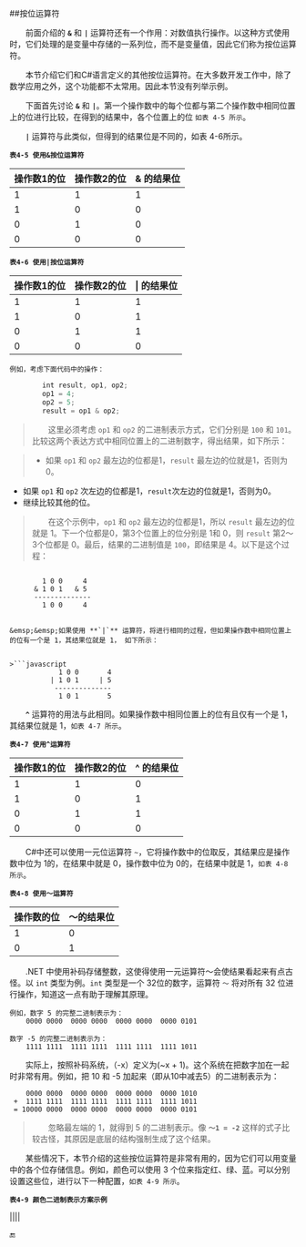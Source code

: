 ##按位运算符

&emsp;&emsp;前面介绍的 **`&`** 和 **`|`** 运算符还有一个作用：对数值执行操作。以这种方式使用时，它们处理的是变量中存储的一系列位，而不是变量值，因此它们称为按位运算符。

&emsp;&emsp;本节介绍它们和C#语言定义的其他按位运算符。在大多数开发工作中，除了数学应用之外，这个功能都不太常用。因此本节没有列举示例。

&emsp;&emsp;下面首先讨论 **`&`** 和 **`|`**。第一个操作数中的每个位都与第二个操作数中相同位置上的位进行比较，在得到的结果中，各个位置上的位 `如表 4-5 所示`。

&emsp;&emsp;**`|`** 运算符与此类似，但得到的结果位是不同的，如表 4-6所示。

**`表4-5 使用&按位运算符`**

| 操作数1的位 | 操作数2的位 | & 的结果位 |
|-|-|-|
| 1 | 1 | 1 |
| 1 | 0 | 0 |
| 0 | 1 | 0 |
| 0 | 0 | 0 |

**`表4-6 使用|按位运算符`**

| 操作数1的位 | 操作数2的位 | \| 的结果位 |
|-|-|-|
| 1 | 1 | 1 |
| 1 | 0 | 1 |
| 0 | 1 | 1 |
| 0 | 0 | 0 |

    例如，考虑下面代码中的操作：

```javascript
        int result, op1, op2;
        op1 = 4;
        op2 = 5;
        result = op1 & op2;
```

>&emsp;&emsp;这里必须考虑 `op1` 和 `op2` 的二进制表示方式，它们分别是 `100` 和 `101`。比较这两个表达方式中相同位置上的二进制数字，得出结果，如下所示：

>* 如果 `op1` 和 `op2` 最左边的位都是1，`result` 最左边的位就是1，否则为0。
* 如果 `op1` 和 `op2` 次左边的位都是1，`result`次左边的位就是1，否则为0。
* 继续比较其他的位。

>&emsp;&emsp;在这个示例中，`op1` 和 `op2` 最左边的位都是1，所以 `result` 最左边的位就是 1。下一个位都是0，第3个位置上的位分别是 1和 0，则 `result` 第2～3个位都是 0。最后，结果的二进制值是 `100`，即结果是 4。以下是这个过程：

>```javascript
            1 0 0     4
          & 1 0 1   & 5
          --------------
            1 0 0     4
```

&emsp;&emsp;如果使用 **`|`** 运算符，将进行相同的过程，但如果操作数中相同位置上的位有一个是 1，其结果位就是 1， 如下所示：


>```javascript
            1 0 0       4
          | 1 0 1     | 5
           --------------
            1 0 1       5
```

&emsp;&emsp;**`^`** 运算符的用法与此相同。如果操作数中相同位置上的位有且仅有一个是 1，其结果位就是 1，`如表 4-7 所示`。

**`表4-7 使用^运算符`**

| 操作数1的位 | 操作数2的位 | ^ 的结果位 |
|-|-|-|
| 1 | 1 | 0 |
| 1 | 0 | 1 |
| 0 | 1 | 1 |
| 0 | 0 | 0 |


&emsp;&emsp;C#中还可以使用一元位运算符 `~`，它将操作数中的位取反，其结果应是操作数中位为 1的，在结果中就是 0，操作数中位为 0的，在结果中就是 1，`如表 4-8 所示`。


**`表4-8 使用～运算符`**

| 操作数的位 | ～的结果位 |
|-|-|
| 1 | 0 |
| 0 | 1 |


&emsp;&emsp;.NET 中使用补码存储整数，这使得使用一元运算符～会使结果看起来有点古怪。以 `int` 类型为例。`int` 类型是一个 32位的数字，运算符 `～` 将对所有 32 位进行操作，知道这一点有助于理解其原理。

    例如，数字 5 的完整二进制表示为：
        0000 0000  0000 0000  0000 0000  0000 0101

    数字 -5 的完整二进制表示为：
        1111 1111  1111 1111  1111 1111  1111 1011

&emsp;&emsp;实际上，按照补码系统，（-x）定义为(~x + 1)。这个系统在把数字加在一起时非常有用。例如，把 10 和 -5 加起来（即从10中减去5）的二进制表示为：

        0000 0000  0000 0000  0000 0000  0000 1010
     +  1111 1111  1111 1111  1111 1111  1111 1011
     = 10000 0000  0000 0000  0000 0000  0000 0101

>&emsp;&emsp;忽略最左端的 1，就得到 5 的二进制表示。像 **`～1 = -2`** 这样的式子比较古怪，其原因是底层的结构强制生成了这个结果。 


&emsp;&emsp;某些情况下，本节介绍的这些按位运算符是非常有用的，因为它们可以用变量中的各个位存储信息。例如，颜色可以使用 3 个位来指定红、绿、蓝。可以分别设置这些位，进行以下一种配置，`如表 4-9 所示`。

**`表4-9 颜色二进制表示方案示例`**

||||














🔚